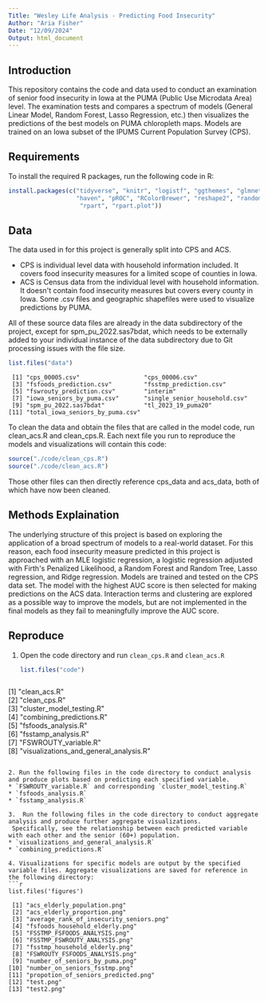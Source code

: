 ```yaml
---
Title: "Wesley Life Analysis - Predicting Food Insecurity"
Author: "Aria Fisher"
Date: "12/09/2024"
Output: html_document
---
```


## Introduction
This repository contains the code and data used to conduct an examination of senior food insecurity in Iowa at the PUMA (Public Use Microdata Area) level. The examination tests and compares a spectrum of models (General Linear Model, Random Forest, Lasso Regression, etc.) then visualizes the predictions of the best models on PUMA chloropleth maps. Models are trained on an Iowa subset of the IPUMS Current Population Survey (CPS).

## Requirements
To install the required R packages, run the following code in R:


```r
install.packages(c("tidyverse", "knitr", "logistf", "ggthemes", "glmnet",
                   "haven", "pROC", "RColorBrewer", "reshape2", "randomForest", "sf",
                    "rpart", "rpart.plot"))

```

## Data

The data used in for this project is generally split into CPS and ACS.
- CPS is individual level data with household information included. It covers food insecurity measures for a limited scope of counties in Iowa.
- ACS is Census data from the individual level with household information. It doesn't contain food insecurity measures but covers every county in Iowa.
Some .csv files and geographic shapefiles were used to visualize predictions by PUMA.

All of these source data files are already in the data subdirectory of the project, except for spm_pu_2022.sas7bdat, which needs to be externally added to your individual instance of the data subdirectory due to Git processing issues with the file size.

```r
list.files("data")
```

```
 [1] "cps_00005.csv"                  "cps_00006.csv"                 
 [3] "fsfoods_prediction.csv"         "fsstmp_prediction.csv"         
 [5] "fswrouty_prediction.csv"        "interim"                       
 [7] "iowa_seniors_by_puma.csv"       "single_senior_household.csv"   
 [9] "spm_pu_2022.sas7bdat"           "tl_2023_19_puma20"             
[11] "total_iowa_seniors_by_puma.csv"
```
To clean the data and obtain the files that are called in the model code, run clean_acs.R and clean_cps.R.
Each next file you run to reproduce the models and visualizations will contain this code:

```r
source("./code/clean_cps.R")
source("./code/clean_acs.R")
```
Those other files can then directly reference cps_data and acs_data, both of which have now been cleaned.

## Methods Explaination
The underlying structure of this project is based on exploring the application of a broad spectrum of models to a real-world dataset. For this reason, each food insecurity measure predicted in this project is approached with an MLE logistic regression, a logistic regression adjusted with Firth's Penalized Likelihood, a Random Forest and Random Tree, Lasso regression, and Ridge regression. Models are trained and tested on the CPS data set. The model with the highest AUC score is then selected for making predictions on the ACS data. Interaction terms and clustering are explored as a possible way to improve the models, but are not implemented in the final models as they fail to meaningfully improve the AUC score.

## Reproduce
1. Open the code directory and run `clean_cps.R` and `clean_acs.R`
   ```r
   list.files("code")
   ```
   
   ```
  [1] "clean_acs.R"                          
  [2] "clean_cps.R"                          
  [3] "cluster_model_testing.R"              
  [4] "combining_predictions.R"              
  [5] "fsfoods_analysis.R"                   
  [6] "fsstamp_analysis.R"                   
  [7] "FSWROUTY_variable.R"                  
  [8] "visualizations_and_general_analysis.R"
   ```
   
2. Run the following files in the code directory to conduct analysis and produce plots based on predicting each specified variable.
  * `FSWROUTY_variable.R` and corresponding `cluster_model_testing.R`
  * `fsfoods_analysis.R`
  * `fsstamp_analysis.R`
    
3.  Run the following files in the code directory to conduct aggregate analysis and produce further aggregate visualizations.
    Specifically, see the relationship between each predicted variable with each other and the senior (60+) population.
  * `visualizations_and_general_analysis.R`
  * `combining_predictions.R`

4. Visualizations for specific models are output by the specified variable files. Aggregate visualizations are saved for reference in the following directory:
   ```r
   list.files('figures')
   ```
  ```
   [1] "acs_elderly_population.png"            
   [2] "acs_elderly_proportion.png"            
   [3] "average_rank_of_insecurity_seniors.png"
   [4] "fsfoods_household_elderly.png"         
   [5] "FSSTMP_FSFOODS_ANALYSIS.png"           
   [6] "FSSTMP_FSWROUTY_ANALYSIS.png"          
   [7] "fsstmp_household_elderly.png"          
   [8] "FSWROUTY_FSFOODS_ANALYSIS.png"         
   [9] "number_of_seniors_by_puma.png"         
  [10] "number_on_seniors_fsstmp.png"          
  [11] "propotion_of_seniors_predicted.png"    
  [12] "test.png"                              
  [13] "test2.png"
  ```
